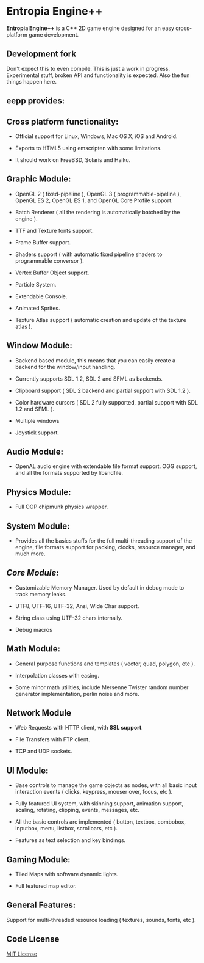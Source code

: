 Entropia Engine++
=================

**Entropia Engine++** is a C++ 2D game engine designed for an easy cross-platform game development.

**Development fork**
--------------------
Don't expect this to even compile. This is just a work in progress. Experimental stuff, broken API and functionality is expected.
Also the fun things happen here.

**eepp provides:**
------------------

**Cross platform functionality:**
---------------------------------

  * Official support for Linux, Windows, Mac OS X, iOS and Android.

  * Exports to HTML5 using emscripten with some limitations.

  * It should work on FreeBSD, Solaris and Haiku.


**Graphic Module:**
-------------------

  * OpenGL 2 ( fixed-pipeline ), OpenGL 3 ( programmable-pipeline ), OpenGL ES 2, OpenGL ES 1, and OpenGL Core Profile support.

  * Batch Renderer ( all the rendering is automatically batched by the engine ).

  * TTF and Texture fonts support.

  * Frame Buffer support.

  * Shaders support ( with automatic fixed pipeline shaders to programmable conversor ).

  * Vertex Buffer Object support.

  * Particle System.

  * Extendable Console.

  * Animated Sprites.

  * Texture Atlas support ( automatic creation and update of the texture atlas ).


**Window Module:**
------------------

  * Backend based module, this means that you can easily create a backend for the window/input handling.

  * Currently supports SDL 1.2, SDL 2 and SFML as backends.

  * Clipboard support ( SDL 2 backend and partial support with SDL 1.2 ).

  * Color hardware cursors ( SDL 2 fully supported, partial support with SDL 1.2 and SFML ).
  
  * Multiple windows

  * Joystick support.


**Audio Module:**
-----------------

  * OpenAL audio engine with extendable file format support. OGG support, and all the formats supported by libsndfile.


**Physics Module:**
-------------------

  * Full OOP chipmunk physics wrapper.
 

**System Module:**
------------------

  * Provides all the basics stuffs for the full multi-threading support of the engine, file formats support for packing, clocks, resource manager, and much more.


*Core Module:*
--------------

  * Customizable Memory Manager. Used by default in debug mode to track memory leaks.

  * UTF8, UTF-16, UTF-32, Ansi, Wide Char support.

  * String class using UTF-32 chars internally.

  * Debug macros


**Math Module:**
----------------

  * General purpose functions and templates ( vector, quad, polygon, etc ).
  
  * Interpolation classes with easing.

  * Some minor math utilities, include Mersenne Twister random number generator implementation, perlin noise and more.


**Network Module**
------------------
  * Web Requests with HTTP client, with **SSL support**.
  
  * File Transfers with FTP client.
  
  * TCP and UDP sockets.


**UI Module:**
--------------

  * Base controls to manage the game objects as nodes, with all basic input interaction events ( clicks, keypress, mouser over, focus, etc ).

  * Fully featured UI system, with skinning support, animation support, scaling, rotating, clipping, events, messages, etc.
  
  * All the basic controls are implemented ( button, textbox, combobox, inputbox, menu, listbox, scrollbars, etc ).
  
  * Features as text selection and key bindings.


**Gaming Module:**
------------------

  * Tiled Maps with software dynamic lights.

  * Full featured map editor.

**General Features:**
---------------------

Support for multi-threaded resource loading ( textures, sounds, fonts, etc ).

**Code License**
--------------
[MIT License](http://www.opensource.org/licenses/mit-license.php)
